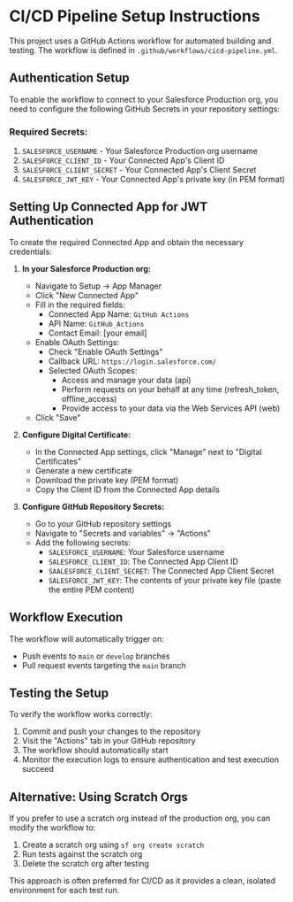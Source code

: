 # CI/CD Pipeline Setup Instructions

This project uses a GitHub Actions workflow for automated building and testing. The workflow is defined in `.github/workflows/cicd-pipeline.yml`.

## Authentication Setup

To enable the workflow to connect to your Salesforce Production org, you need to configure the following GitHub Secrets in your repository settings:

### Required Secrets:
1. `SALESFORCE_USERNAME` - Your Salesforce Production org username
2. `SALESFORCE_CLIENT_ID` - Your Connected App's Client ID
3. `SALESFORCE_CLIENT_SECRET` - Your Connected App's Client Secret  
4. `SALESFORCE_JWT_KEY` - Your Connected App's private key (in PEM format)

## Setting Up Connected App for JWT Authentication

To create the required Connected App and obtain the necessary credentials:

1. **In your Salesforce Production org:**
   - Navigate to Setup → App Manager
   - Click "New Connected App"
   - Fill in the required fields:
     - Connected App Name: `GitHub Actions`
     - API Name: `GitHub_Actions`
     - Contact Email: [your email]
   - Enable OAuth Settings:
     - Check "Enable OAuth Settings"
     - Callback URL: `https://login.salesforce.com/`
     - Selected OAuth Scopes: 
       - Access and manage your data (api)
       - Perform requests on your behalf at any time (refresh_token, offline_access)
       - Provide access to your data via the Web Services API (web)
   - Click "Save"

2. **Configure Digital Certificate:**
   - In the Connected App settings, click "Manage" next to "Digital Certificates"
   - Generate a new certificate
   - Download the private key (PEM format)
   - Copy the Client ID from the Connected App details

3. **Configure GitHub Repository Secrets:**
   - Go to your GitHub repository settings
   - Navigate to "Secrets and variables" → "Actions"
   - Add the following secrets:
     - `SALESFORCE_USERNAME`: Your Salesforce username
     - `SALESFORCE_CLIENT_ID`: The Connected App Client ID
     - `SAALESFORCE_CLIENT_SECRET`: The Connected App Client Secret
     - `SALESFORCE_JWT_KEY`: The contents of your private key file (paste the entire PEM content)

## Workflow Execution

The workflow will automatically trigger on:
- Push events to `main` or `develop` branches
- Pull request events targeting the `main` branch

## Testing the Setup

To verify the workflow works correctly:
1. Commit and push your changes to the repository
2. Visit the "Actions" tab in your GitHub repository
3. The workflow should automatically start
4. Monitor the execution logs to ensure authentication and test execution succeed

## Alternative: Using Scratch Orgs

If you prefer to use a scratch org instead of the production org, you can modify the workflow to:
1. Create a scratch org using `sf org create scratch`
2. Run tests against the scratch org
3. Delete the scratch org after testing

This approach is often preferred for CI/CD as it provides a clean, isolated environment for each test run.
